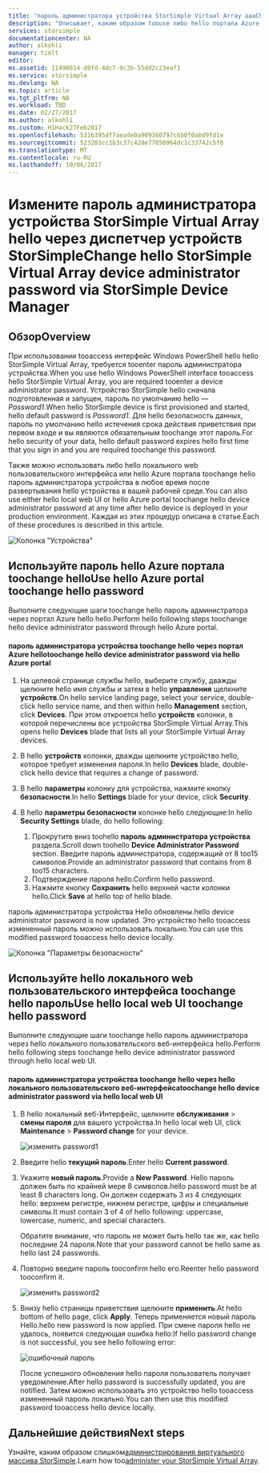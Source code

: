 ```yaml
---
title: "пароль администратора устройства StorSimple Virtual Array aaaChange | Документы Microsoft"
description: "Описывает, каким образом toouse либо hello портала Azure или StorSimple Virtual Array toochange пользовательского интерфейса web hello пароль администратора устройства."
services: storsimple
documentationcenter: NA
author: alkohli
manager: timlt
editor: 
ms.assetid: 11490814-d9fd-4dc7-9c3b-55dd2c23eaf1
ms.service: storsimple
ms.devlang: NA
ms.topic: article
ms.tgt_pltfrm: NA
ms.workload: TBD
ms.date: 02/27/2017
ms.author: alkohli
ms.custom: H1Hack27Feb2017
ms.openlocfilehash: 531b395df7aeade0a909360797c6b0f0abd9fd1e
ms.sourcegitcommit: 523283cc1b3c37c428e77850964dc1c33742c5f0
ms.translationtype: MT
ms.contentlocale: ru-RU
ms.lasthandoff: 10/06/2017
---
```

# <a name="change-hello-storsimple-virtual-array-device-administrator-password-via-storsimple-device-manager"></a><span data-ttu-id="b9f5d-103">Измените пароль администратора устройства StorSimple Virtual Array hello через диспетчер устройств StorSimple</span><span class="sxs-lookup"><span data-stu-id="b9f5d-103">Change hello StorSimple Virtual Array device administrator password via StorSimple Device Manager</span></span>

## <a name="overview"></a><span data-ttu-id="b9f5d-104">Обзор</span><span class="sxs-lookup"><span data-stu-id="b9f5d-104">Overview</span></span>

<span data-ttu-id="b9f5d-105">При использовании tooaccess интерфейс Windows PowerShell hello hello StorSimple Virtual Array, требуется tooenter пароль администратора устройства.</span><span class="sxs-lookup"><span data-stu-id="b9f5d-105">When you use hello Windows PowerShell interface tooaccess hello StorSimple Virtual Array, you are required tooenter a device administrator password.</span></span> <span data-ttu-id="b9f5d-106">Устройство StorSimple hello сначала подготовленная и запущен, пароль по умолчанию hello — *Password1*.</span><span class="sxs-lookup"><span data-stu-id="b9f5d-106">When hello StorSimple device is first provisioned and started, hello default password is *Password1*.</span></span> <span data-ttu-id="b9f5d-107">Для hello безопасность данных, пароль по умолчанию hello истечения срока действия приветствия при первом входе и вы являются обязательным toochange этот пароль.</span><span class="sxs-lookup"><span data-stu-id="b9f5d-107">For hello security of your data, hello default password expires hello first time that you sign in and you are required toochange this password.</span></span>

<span data-ttu-id="b9f5d-108">Также можно использовать либо hello локального web пользовательского интерфейса или hello Azure портала toochange hello пароль администратора устройства в любое время после развертывания hello устройства в вашей рабочей среде.</span><span class="sxs-lookup"><span data-stu-id="b9f5d-108">You can also use either hello local web UI or hello Azure portal toochange hello device administrator password at any time after hello device is deployed in your production environment.</span></span> <span data-ttu-id="b9f5d-109">Каждая из этих процедур описана в статье.</span><span class="sxs-lookup"><span data-stu-id="b9f5d-109">Each of these procedures is described in this article.</span></span>

 ![Колонка "Устройства"](./media/storsimple-virtual-array-change-device-admin-password/ova-devices-blade.png)

## <a name="use-hello-azure-portal-toochange-hello-password"></a><span data-ttu-id="b9f5d-111">Используйте пароль hello Azure портала toochange hello</span><span class="sxs-lookup"><span data-stu-id="b9f5d-111">Use hello Azure portal toochange hello password</span></span>

<span data-ttu-id="b9f5d-112">Выполните следующие шаги toochange hello пароль администратора через портал Azure hello hello.</span><span class="sxs-lookup"><span data-stu-id="b9f5d-112">Perform hello following steps toochange hello device administrator password through hello Azure portal.</span></span>

#### <a name="toochange-hello-device-administrator-password-via-hello-azure-portal"></a><span data-ttu-id="b9f5d-113">пароль администратора устройства toochange hello через портал Azure hello</span><span class="sxs-lookup"><span data-stu-id="b9f5d-113">toochange hello device administrator password via hello Azure portal</span></span>

1. <span data-ttu-id="b9f5d-114">На целевой странице службы hello, выберите службу, дважды щелкните hello имя службы и затем в hello **управления** щелкните **устройств**.</span><span class="sxs-lookup"><span data-stu-id="b9f5d-114">On hello service landing page, select your service, double-click hello service name, and then within hello **Management** section, click **Devices**.</span></span> <span data-ttu-id="b9f5d-115">При этом откроется hello **устройств** колонки, в которой перечислены все устройства StorSimple Virtual Array.</span><span class="sxs-lookup"><span data-stu-id="b9f5d-115">This opens hello **Devices** blade that lists all your StorSimple Virtual Array devices.</span></span>

2. <span data-ttu-id="b9f5d-116">В hello **устройств** колонки, дважды щелкните устройство hello, которое требует изменения пароля.</span><span class="sxs-lookup"><span data-stu-id="b9f5d-116">In hello **Devices** blade, double-click hello device that requires a change of password.</span></span>

3. <span data-ttu-id="b9f5d-117">В hello **параметры** колонку для устройства, нажмите кнопку **безопасности**.</span><span class="sxs-lookup"><span data-stu-id="b9f5d-117">In hello **Settings** blade for your device, click **Security**.</span></span>

4. <span data-ttu-id="b9f5d-118">В hello **параметры безопасности** колонке hello следующие:</span><span class="sxs-lookup"><span data-stu-id="b9f5d-118">In hello **Security Settings** blade, do hello following:</span></span>
   
   1. <span data-ttu-id="b9f5d-119">Прокрутите вниз toohello **пароль администратора устройства** раздела.</span><span class="sxs-lookup"><span data-stu-id="b9f5d-119">Scroll down toohello **Device Administrator Password** section.</span></span> <span data-ttu-id="b9f5d-120">Введите пароль администратора, содержащий от 8 too15 символов.</span><span class="sxs-lookup"><span data-stu-id="b9f5d-120">Provide an administrator password that contains from 8 too15 characters.</span></span>
   2. <span data-ttu-id="b9f5d-121">Подтверждение пароля hello.</span><span class="sxs-lookup"><span data-stu-id="b9f5d-121">Confirm hello password.</span></span>
   3. <span data-ttu-id="b9f5d-122">Нажмите кнопку **Сохранить** hello верхней части колонки hello.</span><span class="sxs-lookup"><span data-stu-id="b9f5d-122">Click **Save** at hello top of hello blade.</span></span>

<span data-ttu-id="b9f5d-123">пароль администратора устройства Hello обновлены.</span><span class="sxs-lookup"><span data-stu-id="b9f5d-123">hello device administrator password is now updated.</span></span> <span data-ttu-id="b9f5d-124">Это устройство hello tooaccess измененный пароль можно использовать локально.</span><span class="sxs-lookup"><span data-stu-id="b9f5d-124">You can use this modified password tooaccess hello device locally.</span></span>

![Колонка "Параметры безопасности"](./media/storsimple-virtual-array-change-device-admin-password/ova-change-device-pwd.png)

## <a name="use-hello-local-web-ui-toochange-hello-password"></a><span data-ttu-id="b9f5d-126">Используйте hello локального web пользовательского интерфейса toochange hello пароль</span><span class="sxs-lookup"><span data-stu-id="b9f5d-126">Use hello local web UI toochange hello password</span></span>

<span data-ttu-id="b9f5d-127">Выполните следующие шаги toochange hello пароль администратора через hello локального пользовательского веб-интерфейса hello.</span><span class="sxs-lookup"><span data-stu-id="b9f5d-127">Perform hello following steps toochange hello device administrator password through hello local web UI.</span></span>

#### <a name="toochange-hello-device-administrator-password-via-hello-local-web-ui"></a><span data-ttu-id="b9f5d-128">пароль администратора устройства toochange hello через hello локального пользовательского веб-интерфейса</span><span class="sxs-lookup"><span data-stu-id="b9f5d-128">toochange hello device administrator password via hello local web UI</span></span>

1. <span data-ttu-id="b9f5d-129">В hello локальный веб-Интерфейс, щелкните **обслуживания** > **смены пароля** для вашего устройства.</span><span class="sxs-lookup"><span data-stu-id="b9f5d-129">In hello local web UI, click **Maintenance** > **Password change** for your device.</span></span>
   
    ![изменить password1](./media/storsimple-virtual-array-change-device-admin-password/image40.png)
2. <span data-ttu-id="b9f5d-131">Введите hello **текущий пароль**.</span><span class="sxs-lookup"><span data-stu-id="b9f5d-131">Enter hello **Current password**.</span></span>
3. <span data-ttu-id="b9f5d-132">Укажите **новый пароль**.</span><span class="sxs-lookup"><span data-stu-id="b9f5d-132">Provide a **New Password**.</span></span> <span data-ttu-id="b9f5d-133">Hello пароль должен быть по крайней мере 8 символов.</span><span class="sxs-lookup"><span data-stu-id="b9f5d-133">hello password must be at least 8 characters long.</span></span> <span data-ttu-id="b9f5d-134">Он должен содержать 3 из 4 следующих hello: верхнем регистре, нижнем регистре, цифры и специальные символы.</span><span class="sxs-lookup"><span data-stu-id="b9f5d-134">It must contain 3 of 4 of hello following: uppercase, lowercase, numeric, and special characters.</span></span>
   
    <span data-ttu-id="b9f5d-135">Обратите внимание, что пароль не может быть hello так же, как hello последние 24 пароля.</span><span class="sxs-lookup"><span data-stu-id="b9f5d-135">Note that your password cannot be hello same as hello last 24 passwords.</span></span>
4. <span data-ttu-id="b9f5d-136">Повторно введите пароль tooconfirm hello его.</span><span class="sxs-lookup"><span data-stu-id="b9f5d-136">Reenter hello password tooconfirm it.</span></span>
   
    ![изменить password2](./media/storsimple-virtual-array-change-device-admin-password/image41.png)
5. <span data-ttu-id="b9f5d-138">Внизу hello страницы приветствия щелкните **применить**.</span><span class="sxs-lookup"><span data-stu-id="b9f5d-138">At hello bottom of hello page, click **Apply**.</span></span> <span data-ttu-id="b9f5d-139">Теперь применяется новый пароль Hello.</span><span class="sxs-lookup"><span data-stu-id="b9f5d-139">hello new password is now applied.</span></span> <span data-ttu-id="b9f5d-140">При смене пароля hello не удалось, появится следующая ошибка hello:</span><span class="sxs-lookup"><span data-stu-id="b9f5d-140">If hello password change is not successful, you see hello following error:</span></span>
   
    ![ошибочный пароль](./media/storsimple-virtual-array-change-device-admin-password/image42.png)
   
    <span data-ttu-id="b9f5d-142">После успешного обновления hello пароля пользователь получает уведомление.</span><span class="sxs-lookup"><span data-stu-id="b9f5d-142">After hello password is successfully updated, you are notified.</span></span> <span data-ttu-id="b9f5d-143">Затем можно использовать это устройство hello tooaccess измененный пароль локально.</span><span class="sxs-lookup"><span data-stu-id="b9f5d-143">You can then use this modified password tooaccess hello device locally.</span></span>


## <a name="next-steps"></a><span data-ttu-id="b9f5d-144">Дальнейшие действия</span><span class="sxs-lookup"><span data-stu-id="b9f5d-144">Next steps</span></span>
<span data-ttu-id="b9f5d-145">Узнайте, каким образом слишком[администрирования виртуального массива StorSimple](storsimple-ova-web-ui-admin.md).</span><span class="sxs-lookup"><span data-stu-id="b9f5d-145">Learn how too[administer your StorSimple Virtual Array](storsimple-ova-web-ui-admin.md).</span></span>

